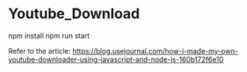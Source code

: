 # Youtube_Download

npm install
npm run start


Refer to the article: https://blog.usejournal.com/how-i-made-my-own-youtube-downloader-using-javascript-and-node-js-160b172f6e10
